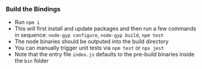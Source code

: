### Build the Bindings
- Run `npm i`
- This will first install and update packages and then run a few commands in sequence: `node-gyp configure`, `node-gyp build`, `npm test`
- The node binaries should be outputed into the build directory
- You can manually trigger unit tests via `npm test` or `npx jest`
- Note that the entry file `index.js` defaults to the pre-build binaries inside the `bin` folder
